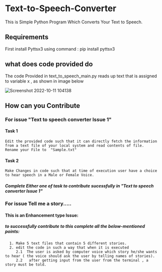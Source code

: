 # Text-to-Speech-Converter
This is Simple Python Program Which Converts Your Text to Speech.

## Requirements 
First install Pyttsx3 using command : pip install pyttsx3

## what does code provided do 
The code Provided in text_to_speech_main.py reads up text that is assigned to variable x , as shown in image below


![Screenshot 2022-10-11 104138](https://user-images.githubusercontent.com/115523060/195002318-e76874c1-43fd-4f73-8ae2-5c684fe4b46a.png)

## How can you Contribute


### For issue "Text to speech converter Issue 1"

#### Task 1
    Edit the provided code such that it can directly fetch the information from a text file of your local system and read contents of file. 
    Rename your File to  "Sample.txt" 
    
#### Task 2
    Make Changes in code such that at time of execution user have a choice to hear speech in a Male or Female Voice.
    
    
##### Complete Either one of task to contribute sucessfully in "Text to speech converter Issue 1"



### For issue Tell me a story.....

#### This is an Enhancement type Issue:

##### to successfully contribute to this complete all the below-mentioned points:
      1. Make 5 text files that contain 5 different stories.
      2. edit the code in such a way that when it is executed
         2.1  The user is asked by computer voice which story he/she wants to hear ( the voice should ask the user by telling names of stories).
         2.2   after getting input from the user from the terminal , a story must be told.
      







